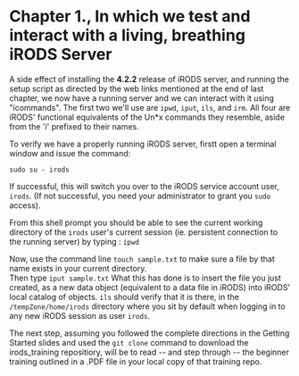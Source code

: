 # Chapter 1., In which we test and interact with a living, breathing iRODS Server

A side effect of installing the **4.2.2** release of iRODS server, and running the setup script as directed by the web links mentioned at the end of last chapter, we now have a running server and we can interact with it using "icommands". The first two we'll use are `ipwd`, `iput`, `ils`, and `irm`. All four are iRODS' functional equivalents of the Un\*x commands they resemble, aside from the 'i' prefixed to their names.

To verify we have a properly running iRODS server, firstt open a terminal window and issue the command: 

`sudo su - irods`

If successful, this will switch you over to the iRODS service account user, `irods`. (If not successful, you need your administrator to grant you `sudo` access).  

From this shell prompt you should be able to see the current working directory of the `irods` user's current session (ie. persistent connection to the running server) by typing :
`ipwd`

Now, use the command line `touch sample.txt` to make sure a file by that name exists in your current directory.  
Then type `iput sample.txt`
What this has done is to insert the file you just created, as a new data object (equivalent to a data file in iRODS) into iRODS' local catalog of objects. `ils` should verify that it is there, in the `/tempZone/home/irods` directory where you sit by default when logging in to any new iRODS session as user `irods`.

The next step, assuming you followed the complete directions in the Getting Started slides and used the `git clone` command to download the irods_training repositiory, will be to read -- and step through -- the beginner training outlined in a .PDF file in your local copy of that training repo.

